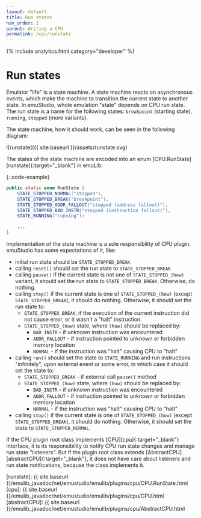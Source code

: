 ```yaml
---
layout: default
title: Run states
nav_order: 2
parent: Writing a CPU
permalink: /cpu/runstate
---
```


{% include analytics.html category="developer" %}

# Run states

Emulator "life" is a state machine. A state machine reacts on asynchronous events, which make the machine to transition
the current state to another state. In emuStudio, whole emulation "state" depends on CPU run state. The run state is a
name for the following states: `breakpoint` (starting state), `running`, `stopped` (more variants).

The state machine, how it should work, can be seen in the following diagram:

![runstate]({{ site.baseurl }}/assets/runstate.svg)

The states of the state machine are encoded into an enum [CPU.RunState][runstate]{:target="_blank"} in emuLib:

{:.code-example}
```java
public static enum RunState {
    STATE_STOPPED_NORMAL("stopped"),
    STATE_STOPPED_BREAK("breakpoint"),
    STATE_STOPPED_ADDR_FALLOUT("stopped (address fallout)"),
    STATE_STOPPED_BAD_INSTR("stopped (instruction fallout)"),
    STATE_RUNNING("running");

    ...
}
```

Implementation of the state machine is a sole responsibility of CPU plugin. emuStudio has some expectations of it, like:

- initial run state should be `STATE_STOPPED_BREAK`
- calling `reset()` should set the run state to `STATE_STOPPED_BREAK`
- calling `pause()` if the current state is not one of `STATE_STOPPED_(how)` variant, it should set the run state
  to `STATE_STOPPED_BREAK`. Otherwise, do nothing.
- calling `step()` if the current state is one of `STATE_STOPPED_(how)` (except `STATE_STOPPED_BREAK`), it should do
  nothing. Otherwise, it should set the run state to:
    - `STATE_STOPPED_BREAK`, if the execution of the current instruction did not cause error, or it wasn't a "halt"
      instruction.
    - `STATE_STOPPED_(how)` state, where `(how)` should be replaced by:
        - `BAD_INSTR` - if unknown instruction was encountered
        - `ADDR_FALLOUT` - if instruction pointed to unknown or forbidden memory location
        - `NORMAL` - if the instruction was "halt" causing CPU to "halt"
- calling `run()` should set the state to `STATE_RUNNING` and run instructions "infinitely", upon external event or some
  error, in which case it should set the state to:
    - `STATE_STOPPED_BREAK` - if external call `pause()` method
    - `STATE_STOPPED_(how)` state, where `(how)` should be replaced by:
        - `BAD_INSTR` - if unknown instruction was encountered
        - `ADDR_FALLOUT` - if instruction pointed to unknown or forbidden memory location
        - `NORMAL` - if the instruction was "halt" causing CPU to "halt"
- calling `stop()` if the current state is one of `STATE_STOPPED_(how)` (except `STATE_STOPPED_BREAK`), it should do
  nothing. Otherwise, it should set the state to `STATE_STOPPED_NORMAL`.

If the CPU plugin root class implements [CPU][cpu]{:target="_blank"} interface, it is its responsibility to notify CPU
run state changes and manage run state "listeners". But if the plugin root class extends 
[AbstractCPU][abstractCPU]{:target="_blank"}, it does not have care about listeners and run state notifications,
because the class implements it.

[runstate]: {{ site.baseurl }}/emulib_javadoc/net/emustudio/emulib/plugins/cpu/CPU.RunState.html
[cpu]: {{ site.baseurl }}/emulib_javadoc/net/emustudio/emulib/plugins/cpu/CPU.html
[abstractCPU]: {{ site.baseurl }}/emulib_javadoc/net/emustudio/emulib/plugins/cpu/AbstractCPU.html
